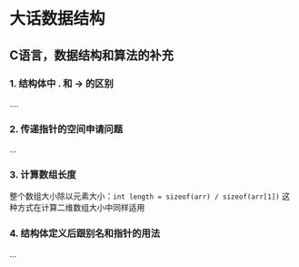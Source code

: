 # 大话数据结构

## C语言，数据结构和算法的补充

### 1. 结构体中 **.** 和 **->** 的区别
....
### 2. 传递指针的空间申请问题
...
### 3. 计算数组长度

整个数组大小除以元素大小：`int length = sizeof(arr) / sizeof(arr[1])`
这种方式在计算二维数组大小中同样适用

### 4. 结构体定义后跟别名和指针的用法
...
